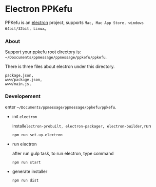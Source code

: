 # Electron PPKefu

PPKefu is an [electron](http://electron.atom.io/) project, supports `Mac, Mac App Store, windows 64bit/32bit, Linux`。

### About
Support your ppkefu root directory is: `~/Doxcuments/ppmessage/ppmessage/ppkefu/ppkefu`.

There is three files about electron under this directory.

    package.json,
    www/package.json,
    www/main.js,

### Developement
enter `~/Documents/ppmessage/ppmessage/ppkefu/ppkefu`.

* init `electron`

  install`electron-prebuilt, electron-packager, electron-builder`, run 

  ```
  npm run set-up-electron
  ```

* run electron

  after run gulp task, to run electron, type command

  ```
  npm run start
  ```

* generate installer

  ```
  npm run dist
  ```

